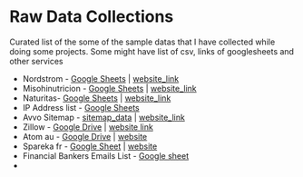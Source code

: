 # Raw Data Collections
Curated list of the some of the  sample datas that I have collected while doing some projects.
Some might have list of csv, links of googlesheets and other services
* Nordstrom - [Google Sheets](https://docs.google.com/spreadsheets/d/1S7_LA6uKZ5b-SCqt1TKBVmdotMSnaAd6yw9gdcjkv7o/edit?usp=sharing) | [website_link](https://www.nordstrom.com/)
* Misohinutricion - [Google Sheets](https://docs.google.com/spreadsheets/d/1uZzPG8NRzfmalbyd9lGCS0-eANYKLURi8T2i8DhhNX8/edit?usp=sharing) | [website_link](https://www.misohinutricion.com/)
* Naturitas- [Google Sheets](https://docs.google.com/spreadsheets/d/1HG4BOAoi_r9Q0cVjJudsibKJQKwC6qL7lV_wLDgI9Hw/edit?usp=sharing) | [website_link](https://www.naturitas.es/)
* IP Address list - [Google Sheets](https://docs.google.com/spreadsheets/d/1Z8A-C6XHpUhlbjYxg44e3mqLkaXn4xCLQaQLqsJF4rI/edit?usp=sharing)
* Avvo Sitemap - [sitemap_data](https://raw.githubusercontent.com/SurendraTamang/raws-datas/main/avvo_sitemap_professional_search_1.xml) | [website_link](https://www.avvo.com)
* Zillow - [Google Drive](https://drive.google.com/file/d/10wVxFIAQh6SJ3lPUl5FKIQCjX85hkhtz/view?usp=sharing)  | [website link](https://www.zillow.com/)
* Atom au - [Google Drive](https://drive.google.com/file/d/1akLuzRsIjjAby-_xjF8fgzECLPo5j4--/view?usp=sharing) | [website](https://www.atom.com.au/)
* Spareka fr - [Google Sheet](https://docs.google.com/spreadsheets/d/1phetX89f4pTWhzbXScIf3Ef-pM-VWvnj9cZ2lJCXAYs/edit#gid=0) | [website](https://www.spareka.fr)
* Financial Bankers Emails List - [Google sheet](https://docs.google.com/spreadsheets/d/15Aqay2E-r2uPtXnxc0YJLUhS45G7hwD15qsWSP15gvs/edit#gid=2103559575) 
*
